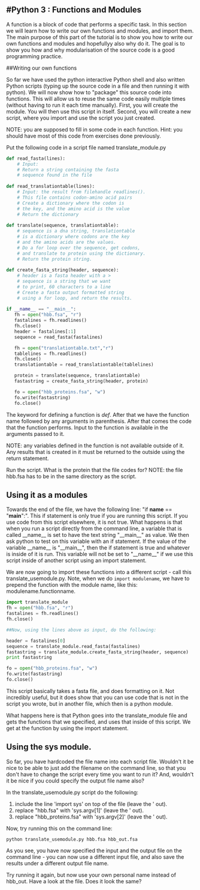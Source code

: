 #Python 3 : Functions and Modules
-----------------------

A function is a block of code that performs a specific task. In this section we
will learn how to write our own functions and modules, and import them. The main purpose of this part of the tutorial is to show you how to write our own functions and modules and hopefullyy also why do it. The goal is to show you how and why modularisation of the source code is a good programming practice.

##Writing our own functions

So far we have used the python interactive Python shell and also written Python scripts (typing up the source code in a file and then running it with python). We will now show how to "package" this source code into functions. This will allow us to reuse the same code easily multiple times (without having to run it each time manually). First, you will create the module. You will then use this script in itself. Second, you will create a new script, where you import and use the script you just created.

NOTE: you are supposed to fill in some code in each function. Hint: you should have most of this code from exercises done previously.

Put the following code in a script file named translate_module.py

```python
def read_fasta(lines):
    # Input: 
    # Return a string containing the fasta
    # sequence found in the file
    
def read_translationtable(lines):
    # Input: the result from filehandle readlines().
    # This file contains codon-amino acid pairs
    # Create a dictionary where the codon is
    # the key, and the amino acid is the value
    # Return the dictionary
    
def translate(sequence, translationtable):
    # sequence is a dna string, translationtable
    # is a dictionary where codons are the key
    # and the amino acids are the values.
    # Do a for loop over the sequence, get codons,
    # and translate to protein using the dictionary.
    # Return the protein string.
    
def create_fasta_string(header, sequence):
    # header is a fasta header with a >
    # sequence is a string that we want
    # to print, 60 characters to a line
    # Create a fasta output formatted string
    # using a for loop, and return the results.
    
if __name__ == "__main__":
   fh = open("hbb.fsa", "r")
   fastalines = fh.readlines()
   fh.close()
   header = fastalines[:1]
   sequence = read_fasta(fastalines)

   fh = open("translationtable.txt","r")
   tablelines = fh.readlines()
   fh.close()
   translationtable = read_translationtable(tablelines)

   protein = translate(sequence, translationtable)
   fastastring = create_fasta_string(header, protein)

   fo = open("hbb_proteins.fsa", "w")
   fo.write(fastastring)
   fo.close()

```
The keyword for defining a function is *def*. After that we have the function name followed by any arguments in parenthesis. After that comes the code that the function performs. Input to the function is available in the arguments passed to it.

NOTE: any variables defined in the function is not available outside of it. Any results that is created in it must be returned to the outside using the return statement.

Run the script. What is the protein that the file codes for?
NOTE: the file hbb.fsa has to be in the same directory as the script.


## Using it as a modules

Towards the end of the file, we have the following line: "if __name__ == "__main__":". This if statement is only true if you are running this script. If you use code from this script elsewhere, it is not true. What happens is that when you run a script directly from the command line, a variable that is called \_\_name\_\_ is set to have the text string "\_\_main\_\_" as value.  We then ask python to test on this variable with an if statement. If the value of the variable \_\_name\_\_ is "\_\_main\_\_", then the if statement is true and whatever is inside of it is run. This variable will not be set to "\_\_name\_\_" if we use this script inside of another script using an import statement.

We are now going to import these functions into a different script - call this translate_usemodule.py. Note, when we do `import modulename`, we have to prepend the function with the module name, like this: modulename.functionname.


```python
import translate_module
fh = open("hbb.fsa", "r")
fastalines = fh.readlines()
fh.close()

##Now, using the lines above as input, do the following:

header = fastalines[0]
sequence = translate_module.read_fasta(fastalines)
fastastring = translate_module.create_fasta_string(header, sequence)
print fastastring

fo = open("hbb_proteins.fsa", "w") 
fo.write(fastastring)
fo.close()

```
This script basically takes a fasta file, and does formatting on it. Not incredibly useful, but it does show that you can use code that is not in the script you wrote, but in another file, which then is a python module.

What happens here is that Python goes into the translate_module file and gets the functions that we specified, and uses that inside of this script. We get at the function by using the import statement. 


## Using the sys module.

So far, you have hardcoded the file name into each script file. Wouldn't it be nice to be able to just add the filename on the command line, so that you don't have to change the script every time you want to run it? And, wouldn't it be nice if you could specify the output file name also?

In the translate_usemodule.py script do the following:

1. include the line 'import sys' on top of the file (leave the ' out).
2. replace "hbb.fsa" with 'sys.argv[1]' (leave the ' out).
3. replace "hbb_proteins.fsa" with 'sys.argv[2]' (leave the ' out).

Now, try running this on the command line:

```
python translate_usemodule.py hbb.fsa hbb_out.fsa
```

As you see, you have now specified the input and the output file on the command line - you can now use a different input file, and also save the results under a different output file name.

Try running it again, but now use your own personal name instead of hbb_out. Have a look at the file. Does it look the same?
